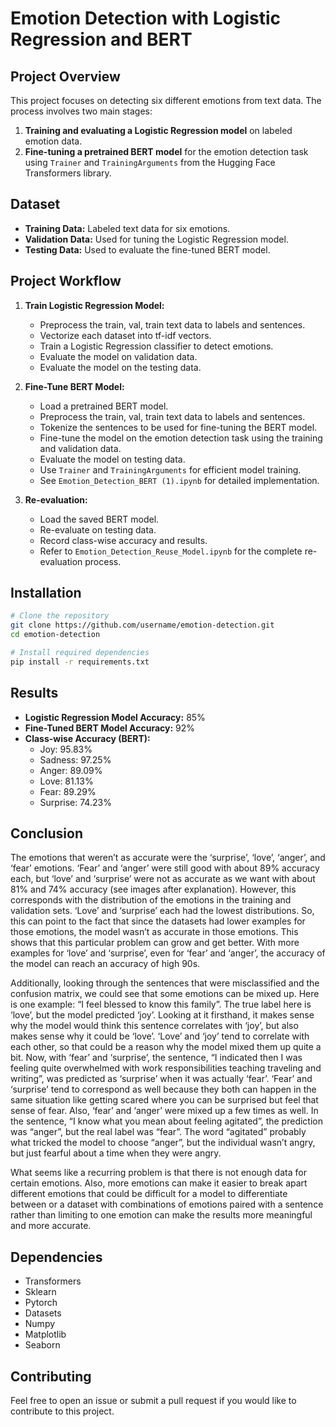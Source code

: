 # Emotion Detection with Logistic Regression and BERT

## Project Overview
This project focuses on detecting six different emotions from text data. The process involves two main stages:

1. **Training and evaluating a Logistic Regression model** on labeled emotion data.
2. **Fine-tuning a pretrained BERT model** for the emotion detection task using `Trainer` and `TrainingArguments` from the Hugging Face Transformers library.

## Dataset
- **Training Data:** Labeled text data for six emotions.
- **Validation Data:** Used for tuning the Logistic Regression model.
- **Testing Data:** Used to evaluate the fine-tuned BERT model.

## Project Workflow
1. **Train Logistic Regression Model:**
   - Preprocess the train, val, train text data to labels and sentences.
   - Vectorize each dataset into tf-idf vectors.
   - Train a Logistic Regression classifier to detect emotions.
   - Evaluate the model on validation data.
   - Evaluate the model on the testing data.

2. **Fine-Tune BERT Model:**
   - Load a pretrained BERT model.
   - Preprocess the train, val, train text data to labels and sentences.
   - Tokenize the sentences to be used for fine-tuning the BERT model.
   - Fine-tune the model on the emotion detection task using the training and validation data.
   - Evaluate the model on testing data.
   - Use `Trainer` and `TrainingArguments` for efficient model training.
   - See `Emotion_Detection_BERT (1).ipynb` for detailed implementation.

3. **Re-evaluation:**
   - Load the saved BERT model.
   - Re-evaluate on testing data.
   - Record class-wise accuracy and results.
   - Refer to `Emotion_Detection_Reuse_Model.ipynb` for the complete re-evaluation process.

## Installation
```bash
# Clone the repository
git clone https://github.com/username/emotion-detection.git
cd emotion-detection

# Install required dependencies
pip install -r requirements.txt
```

## Results
- **Logistic Regression Model Accuracy:** 85%
- **Fine-Tuned BERT Model Accuracy:** 92%
- **Class-wise Accuracy (BERT):**
  - Joy: 95.83%
  - Sadness: 97.25%
  - Anger: 89.09%
  - Love: 81.13%
  - Fear: 89.29%
  - Surprise: 74.23%

## Conclusion
The emotions that weren’t as accurate were the ‘surprise’, ‘love’, ‘anger’, and ‘fear’ emotions. ‘Fear’ and ‘anger’ were still good with about 89% accuracy each, but ‘love’ and ‘surprise’ were not as accurate as we want with about 81% and 74% accuracy (see images after explanation). However, this corresponds with the distribution of the emotions in the training and validation sets.  ‘Love’ and ‘surprise’ each had the lowest distributions. So, this can point to the fact that since the datasets had lower examples for those emotions, the model wasn’t as accurate in those emotions. This shows that this particular problem can grow and get better. With more examples for ‘love’ and ‘surprise’, even for ‘fear’ and ‘anger’, the accuracy of the model can reach an accuracy of high 90s.

Additionally, looking through the sentences that were misclassified and the confusion matrix, we could see that some emotions can be mixed up. Here is one example: “I feel blessed to know this family”. The true label here is ‘love’, but the model predicted ‘joy’. Looking at it firsthand, it makes sense why the model would think this sentence correlates with ‘joy’, but also makes sense why it could be ‘love’. ‘Love’ and ‘joy’ tend to correlate with each other, so that could be a reason why the model mixed them up quite a bit. Now, with ‘fear’ and ‘surprise’, the sentence,  “I indicated then I was feeling quite overwhelmed with work responsibilities teaching traveling and writing”, was predicted as ‘surprise’ when it was actually ‘fear’. ‘Fear’ and ‘surprise’ tend to correspond as well because they both can happen in the same situation like getting scared where you can be surprised but feel that sense of fear. Also, ‘fear’ and ‘anger’ were mixed up a few times as well. In the sentence, “I know what you mean about feeling agitated”, the prediction was “anger”, but the real label was “fear”. The word “agitated” probably what tricked the model to choose “anger”, but the individual wasn’t angry, but just fearful about a time when they were angry.

What seems like a recurring problem is that there is not enough data for certain emotions. Also, more emotions can make it easier to break apart different emotions that could be difficult for a model to differentiate between or a dataset with combinations of emotions paired with a sentence rather than limiting to one emotion can make the results more meaningful and more accurate. 

## Dependencies
- Transformers
- Sklearn
- Pytorch
- Datasets
- Numpy
- Matplotlib
- Seaborn

## Contributing
Feel free to open an issue or submit a pull request if you would like to contribute to this project.

